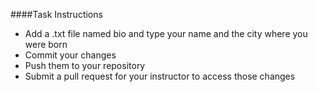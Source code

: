 ####Task Instructions

-	Add a .txt file named bio and type your name and the city where you were born
-	Commit your changes
-	Push them to your repository
-	Submit a pull request for your instructor to access those changes